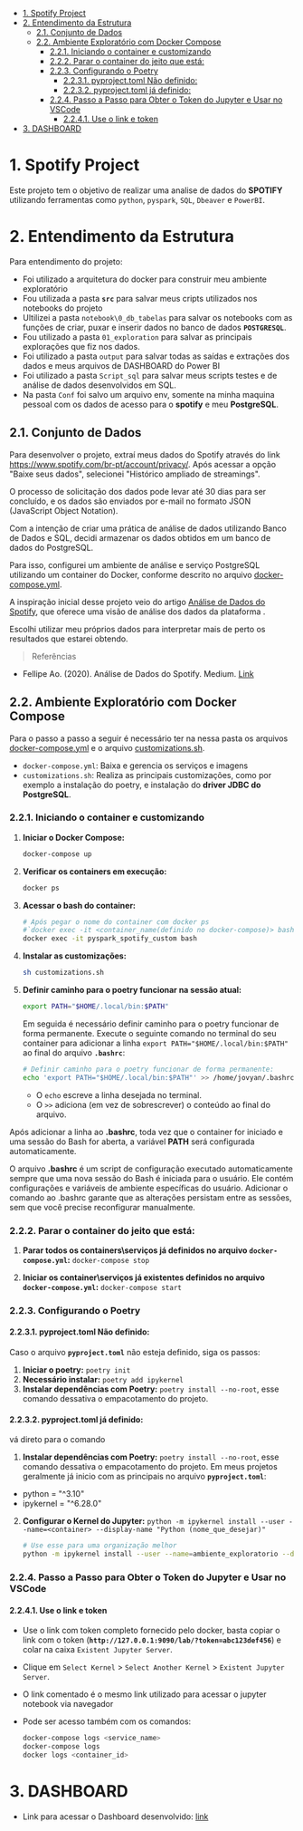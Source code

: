 
- [1. Spotify Project](#1-spotify-project)
- [2. Entendimento da Estrutura](#2-entendimento-da-estrutura)
  - [2.1. Conjunto de Dados](#21-conjunto-de-dados)
  - [2.2. Ambiente Exploratório com Docker Compose](#22-ambiente-exploratório-com-docker-compose)
    - [2.2.1. Iniciando o container e customizando](#221-iniciando-o-container-e-customizando)
    - [2.2.2. Parar o container do jeito que está:](#222-parar-o-container-do-jeito-que-está)
    - [2.2.3. Configurando o Poetry](#223-configurando-o-poetry)
      - [2.2.3.1. pyproject.toml Não definido:](#2231-pyprojecttoml-não-definido)
      - [2.2.3.2. pyproject.toml já definido:](#2232-pyprojecttoml-já-definido)
    - [2.2.4. Passo a Passo para Obter o Token do Jupyter e Usar no VSCode](#224-passo-a-passo-para-obter-o-token-do-jupyter-e-usar-no-vscode)
      - [2.2.4.1. Use o link e token](#2241-use-o-link-e-token)
- [3. DASHBOARD](#3-dashboard)

# 1. Spotify Project

Este projeto tem o objetivo de realizar uma analise de dados do **SPOTIFY** 
utilizando ferramentas como `python`, `pyspark`, `SQL`, `Dbeaver` e `PowerBI`.

# 2. Entendimento da Estrutura

Para entendimento do projeto:

- Foi utilizado a arquitetura do docker para construir meu ambiente exploratório
- Fou utilizada a pasta **`src`** para salvar meus cripts utilizados nos notebooks do projeto
- Ultilizei a pasta `notebook\0_db_tabelas` para salvar os notebooks com as funções de criar, puxar e inserir dados no banco de dados **`POSTGRESQL`**.
- Fou utilizado a pasta `01_exploration` para salvar as principais explorações que fiz nos dados.
- Foi utilizado a pasta `output` para salvar todas as saídas e extrações dos dados e meus arquivos de DASHBOARD do Power BI
- Foi utilizado a pasta `Script_sql` para salvar meus scripts testes e de análise de dados desenvolvidos em SQL.
- Na pasta `Conf` foi salvo um arquivo env, somente na minha maquina pessoal com os dados de acesso para o **spotify** e meu **PostgreSQL**.

## 2.1. Conjunto de Dados

Para desenvolver o projeto, extraí meus dados do Spotify através do link https://www.spotify.com/br-pt/account/privacy/. Após acessar a opção "Baixe seus dados", selecionei "Histórico ampliado de streamings".

O processo de solicitação dos dados pode levar até 30 dias para ser concluído, e os dados são enviados por e-mail no formato JSON (JavaScript Object Notation).

Com a intenção de criar uma prática de análise de dados utilizando Banco de Dados e SQL, decidi armazenar os dados obtidos em um banco de dados do PostgreSQL.

Para isso, configurei um ambiente de análise e serviço PostgreSQL utilizando um container do Docker, conforme descrito no arquivo [docker-compose.yml](../../docker-compose.yml).

A inspiração inicial desse projeto veio do artigo [Análise de Dados do Spotify](https://medium.com/@fellipe_ao/an%C3%A1lise-de-dados-do-spotify-7c106387477b), que oferece uma visão de análise dos dados da plataforma .

Escolhi utilizar meu próprios dados para interpretar mais de perto os resultados que estarei obtendo.

> Referências

- Fellipe Ao. (2020). Análise de Dados do Spotify. Medium. [Link](https://medium.com/@fellipe_ao/an%C3%A1lise-de-dados-do-spotify-7c106387477b)

## 2.2. Ambiente Exploratório com Docker Compose

Para o passo a passo a seguir é necessário ter na nessa pasta os arquivos  [docker-compose.yml](docker-compose.yml) e o arquivo [customizations.sh](/scripts/customizations.sh).

- `docker-compose.yml`: Baixa e gerencia os serviços e imagens
- `customizations.sh`: Realiza as principais customizações, como por exemplo a instalação do poetry, e instalação do **driver JDBC do PostgreSQL**.
  
### 2.2.1. Iniciando o container e customizando

1. **Iniciar o Docker Compose:** 
    ```bash
    docker-compose up
    ```
2. **Verificar os containers em execução:**
    ```bash
    docker ps
    ```
3. **Acessar o bash do container:** 
    ```bash
    # Após pegar o nome do container com docker ps
    #`docker exec -it <container_name(definido no docker-compose)> bash`
    docker exec -it pyspark_spotify_custom bash
    ```
4. **Instalar as customizações:** 
    ```bash
    sh customizations.sh
    ```
5. **Definir caminho para o poetry funcionar na sessão atual:**
    ```bash
    export PATH="$HOME/.local/bin:$PATH"
    ```
    Em seguida é necessário definir caminho para o poetry funcionar de forma permanente. Execute o seguinte comando no terminal do seu container para adicionar a linha `export PATH="$HOME/.local/bin:$PATH"` ao final do arquivo **`.bashrc`**:

    ```bash
    # Definir caminho para o poetry funcionar de forma permanente:
    echo 'export PATH="$HOME/.local/bin:$PATH"' >> /home/jovyan/.bashrc
    ```
   - O `echo` escreve a linha desejada no terminal.
   - O `>>` adiciona (em vez de sobrescrever) o conteúdo ao final do arquivo.

Após adicionar a linha ao **.bashrc**, toda vez que o container for iniciado e uma sessão do Bash for aberta, a variável **PATH** será configurada automaticamente.

O arquivo **.bashrc** é um script de configuração executado automaticamente sempre que uma nova sessão do Bash é iniciada para o usuário. Ele contém configurações e variáveis de ambiente específicas do usuário. Adicionar o comando ao .bashrc garante que as alterações persistam entre as sessões, sem que você precise reconfigurar manualmente.

### 2.2.2. Parar o container do jeito que está:
1. **Parar todos os containers\serviços já definidos no arquivo `docker-compose.yml`:** `docker-compose stop`

2. **Iniciar os container\serviços já existentes definidos no arquivo `docker-compose.yml`:** `docker-compose start`

### 2.2.3. Configurando o Poetry

#### 2.2.3.1. pyproject.toml Não definido:
Caso o arquivo **`pyproject.toml`** não esteja definido, siga os passos:
1. **Iniciar o poetry:** `poetry init`
2. **Necessário instalar:** `poetry add ipykernel`
3. **Instalar dependências com Poetry:** `poetry install --no-root`, esse comando dessativa o empacotamento do projeto.

#### 2.2.3.2. pyproject.toml já definido:
vá direto para o comando

1. **Instalar dependências com Poetry:** `poetry install --no-root`, esse comando dessativa o empacotamento do projeto.
Em meus projetos geralmente já inicio com as principais  no arquivo **`pyproject.toml`**:
- python = "^3.10"
- ipykernel = "^6.28.0"

2. **Configurar o Kernel do Jupyter:** ```python -m ipykernel install --user --name=<container> --display-name "Python (nome_que_desejar)"```

    ```bash
    # Use esse para uma organização melhor
    python -m ipykernel install --user --name=ambiente_exploratorio --display-name "minha_venv"
    ```

### 2.2.4. Passo a Passo para Obter o Token do Jupyter e Usar no VSCode

#### 2.2.4.1. Use o link e token

- Use o link com token completo fornecido pelo docker, basta copiar o link com o token (**`http://127.0.0.1:9090/lab/?token=abc123def456`**) e colar na caixa `Existent Jupyter Server`.

- Clique em `Select Kernel` > `Select Another Kernel` > `Existent Jupyter Server`.

- O link comentado é o mesmo link utilizado para acessar o jupyter notebook via navegador

- Pode ser acesso também com os comandos:
  
    ```bash
    docker-compose logs <service_name>
    docker-compose logs
    docker logs <container_id>
    ```



# 3. DASHBOARD

- Link para acessar o Dashboard desenvolvido: [link](https://app.powerbi.com/view?r=eyJrIjoiOWIyNzBhY2ItY2UwYy00NDY0LWE4MDItNGIwMGQxNGUxMWM1IiwidCI6ImFlMzhlYzZiLWY3YjEtNDJjMS1hZWM0LWEwYTNmMzgwYzRkZCJ9)
